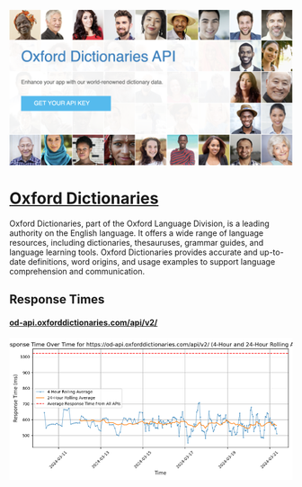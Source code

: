 [![Visit Oxford Dictionaries](imagePreview.png)](https://developer.oxforddictionaries.com)

# [Oxford Dictionaries](https://developer.oxforddictionaries.com)

Oxford Dictionaries, part of the Oxford Language Division, is a leading authority on the English language. It offers a wide range of language resources, including dictionaries, thesauruses, grammar guides, and language learning tools. Oxford Dictionaries provides accurate and up-to-date definitions, word origins, and usage examples to support language comprehension and communication.

## Response Times

#### [od-api.oxforddictionaries.com/api/v2/](https://od-api.oxforddictionaries.com/api/v2/)

![od-api.oxforddictionaries.com/api/v2/](response-time-charts/6f642d6170692e6f78666f726464696374696f6e61726965732e636f6d2f6170692f76322f.png)
